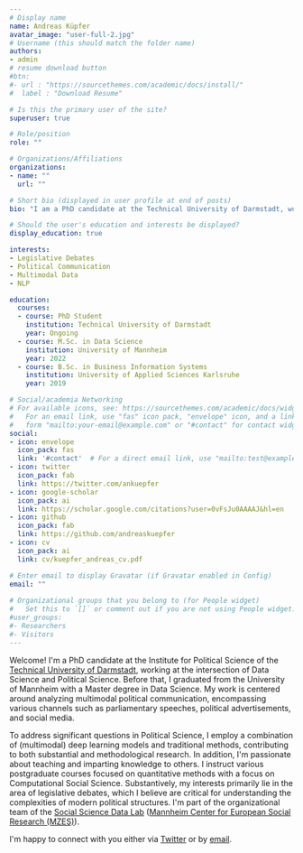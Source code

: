 ```yaml
---
# Display name
name: Andreas Küpfer
avatar_image: "user-full-2.jpg"
# Username (this should match the folder name)
authors:
- admin
# resume download button
#btn:
#- url : "https://sourcethemes.com/academic/docs/install/"
#  label : "Download Resume"

# Is this the primary user of the site?
superuser: true

# Role/position
role: ""

# Organizations/Affiliations
organizations:
- name: ""
  url: ""

# Short bio (displayed in user profile at end of posts)
bio: "I am a PhD candidate at the Technical University of Darmstadt, working at the intersection of Data Science and Political Science. Before that, I graduated from the University of Mannheim with a M.Sc. in Data Science. My work is centered around analyzing multimodal political communication, encompassing various channels such as parliamentary speeches, political advertisements, and social media."

# Should the user's education and interests be displayed?
display_education: true

interests:
- Legislative Debates
- Political Communication
- Multimodal Data
- NLP

education:
  courses:
  - course: PhD Student
    institution: Technical University of Darmstadt
    year: Ongoing
  - course: M.Sc. in Data Science
    institution: University of Mannheim
    year: 2022
  - course: B.Sc. in Business Information Systems
    institution: University of Applied Sciences Karlsruhe
    year: 2019

# Social/academia Networking
# For available icons, see: https://sourcethemes.com/academic/docs/widgets/#icons
#   For an email link, use "fas" icon pack, "envelope" icon, and a link in the
#   form "mailto:your-email@example.com" or "#contact" for contact widget.
social:
- icon: envelope
  icon_pack: fas
  link: '#contact'  # For a direct email link, use "mailto:test@example.org".
- icon: twitter
  icon_pack: fab
  link: https://twitter.com/ankuepfer
- icon: google-scholar
  icon_pack: ai
  link: https://scholar.google.com/citations?user=0vFsJu0AAAAJ&hl=en
- icon: github
  icon_pack: fab
  link: https://github.com/andreaskuepfer
- icon: cv
  icon_pack: ai
  link: cv/kuepfer_andreas_cv.pdf

# Enter email to display Gravatar (if Gravatar enabled in Config)
email: ""
  
# Organizational groups that you belong to (for People widget)
#   Set this to `[]` or comment out if you are not using People widget.  
#user_groups:
#- Researchers
#- Visitors
---
```


Welcome! I'm a PhD candidate at the Institute for Political Science of the <a href="https://www.politikwissenschaft.tu-darmstadt.de/institut/personen_pw/kuepfer_andreas/andreas_kuepfer_inhalt.en.jsp" target="_blank">Technical University of Darmstadt</a>, working at the intersection of Data Science and Political Science. Before that, I graduated from the University of Mannheim with a Master degree in Data Science. My work is centered around analyzing multimodal political communication, encompassing various channels such as parliamentary speeches, political advertisements, and social media.

To address significant questions in Political Science, I employ a combination of (multimodal) deep learning models and traditional methods, contributing to both substantial and methodological research. In addition, I'm passionate about teaching and imparting knowledge to others. I instruct various postgraduate courses focused on quantitative methods with a focus on Computational Social Science. Substantively, my interests primarily lie in the area of legislative debates, which I believe are critical for understanding the complexities of modern political structures. I'm part of the organizational team of the [Social Science Data Lab](https://www.mzes.uni-mannheim.de/socialsciencedatalab/) ([Mannheim Center for European Social Research (MZES)](https://www.mzes.uni-mannheim.de/)).

I'm happy to connect with you either via [Twitter](https://www.twitter.com/ankuepfer) or by [email](mailto:andreas.kuepfer@tu-darmstadt.de).
